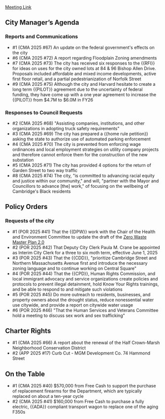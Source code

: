 [Meeting Link](https://cambridgema.iqm2.com/Citizens/Detail_Meeting.aspx?ID=4647)

## City Manager’s Agenda

### Reports and Communications
- #1 (CMA 2025 #67) An update on the federal government's effects on the city
- #6 (CMA 2025 #72) A report regarding Floodplain Zoning amendments
- #7 (CMA 2025 #73) The city has received six responses to the {{RFI}} for ideas on uses for the city owned lots at 84 & 96 Bishop Allen Drive. Proposals included affordable and mixed income developments, active first floor retail, and a partial pedestrianization of Norfolk Street
- #9 (CMA 2025 #75) Although the city and Harvard hesitate to create a long term {{PILOT}} agreement due to the uncertainty of federal funding, they have come up with a one year agreement to increase the {{PILOT}} from $4.7M to $6.0M in FY26

### Responses to Council Requests
- #2 (CMA 2025 #68) "Assisting companies, institutions, and other organizations in adopting truck safety requirements"
- #3 (CMA 2025 #69) The city has prepared a {{home rule petition}} asking the state to authorize use of automated parking enforcement
- #4 (CMA 2025 #70) The city is prevented from enforcing wage ordinances and local employment strategies on utility company projects and therefore cannot enforce them for the construction of the new substation
- #5 (CMA 2025 #71) The city has provided 4 options for the return of Garden Street to two way traffic
- #8 (CMA 2025 #74) The city, "is committed to advancing racial equity and justice within our community," and will, "partner with the Mayor and Councillors to advance [the] work," of focusing on the wellbeing of Cambridge's Black residents


## Policy Orders
### Requests of the city
- #1 (POR 2025 #41) That the {{DPW}} work with the Chair of the Health and Environment Committee to update the draft of the [Zero Waste Master Plan 2.0](https://www.cambridgema.gov/Departments/PublicWorks/Initiatives/ZeroWasteMasterPlan)
- #2 (POR 2025 #42) That Deputy City Clerk Paula M. Crane be appointed as Interim City Clerk for a three to six moth term, effective June 1, 2025
- #3 (POR 2025 #43) That the {{CDD}}, "prioritize Cambridge Street and Northern Massachusetts Avenue first and introduce the necessary zoning language and to continue working on Central Square"
- #4 (POR 2025 #44) That the {{CPD}}, Human Rights Commission, and local immigrant advocacy and service organizations create policies and protocols to prevent illegal detainment, hold Know Your Rights trainings, and be able to respond to and mitigate such violations
- #5 (POR 2025 #45) Do more outreach to residents, businesses, and property owners about the drought status, reduce nonessential water use citywide, and provide a report on citywide water usage
- #6 (POR 2025 #46) "That the Human Services and Veterans Committee hold a meeting to discuss sex work and sex trafficking"


## Charter Rights
- #1 (CMA 2025 #66) A report about the renewal of the Half Crown-Marsh Neighborhood Conservation District
- #2 (APP 2025 #17) Curb Cut - MGM Development Co. 74 Hammond Street


## On the Table
- #1 (CMA 2025 #40) $570,000 from Free Cash to support the purchase of replacement firearms for the Department, which are typically replaced on about a ten-year cycle
- #2 (CMA 2025 #41) $160,000 from Free Cash to purchase a fully electric, {{ADA}} compliant transport wagon to replace one of the aging F350s
